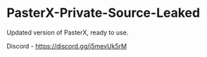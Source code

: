 
# PasterX-Private-Source-Leaked

Updated version of PasterX, ready to use.

Discord - https://discord.gg/j5mevUk5rM
                                  